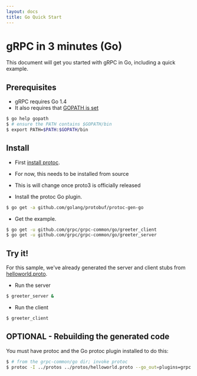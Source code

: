 ```yaml
---
layout: docs
title: Go Quick Start
---
```


gRPC in 3 minutes (Go)
======================

This document will get you started with gRPC in Go, including a quick example.

Prerequisites
-------------

- gRPC requires Go 1.4
- It also requires that [GOPATH is set](https://golang.org/doc/code.html#GOPATH)

```sh
$ go help gopath
$ # ensure the PATH contains $GOPATH/bin
$ export PATH=$PATH:$GOPATH/bin
```

Install
-------

-  First [install protoc](https://github.com/google/protobuf/blob/master/INSTALL.txt).
  - For now, this needs to be installed from source
  - This is will change once proto3 is officially released

- Install the protoc Go plugin.

```sh
$ go get -a github.com/golang/protobuf/protoc-gen-go
```

- Get the example.

```sh
$ go get -u github.com/grpc/grpc-common/go/greeter_client
$ go get -u github.com/grpc/grpc-common/go/greeter_server
```

Try it!
-------

For this sample, we've already generated the server and client stubs from [helloworld.proto](https://github.com/grpc/grpc-common/blob/master/protos/helloworld.proto). 

- Run the server
```sh
$ greeter_server &
```

- Run the client
```sh
$ greeter_client
```

OPTIONAL - Rebuilding the generated code
----------------------------------------

You must have protoc and the Go protoc plugin installed to do this:

```sh
$ # from the grpc-common/go dir; invoke protoc
$ protoc -I ../protos ../protos/helloworld.proto --go_out=plugins=grpc:helloworld
```


